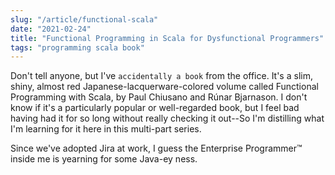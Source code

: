 ```yaml
---
slug: "/article/functional-scala"
date: "2021-02-24"
title: "Functional Programming in Scala for Dysfunctional Programmers"
tags: "programming scala book"
---
```


Don't tell anyone, but I've `accidentally a book` from the office. It's a slim, shiny, almost red Japanese-lacquerware-colored volume called Functional Programming with Scala, by Paul Chiusano and Rúnar Bjarnason. I don't know if it's a particularly popular or well-regarded book, but I feel bad having had it for so long without really checking it out--So I'm distilling what I'm learning for it here in this multi-part series.

Since we've adopted Jira at work, I guess the Enterprise Programmer™ inside me is yearning for some Java-ey ness.